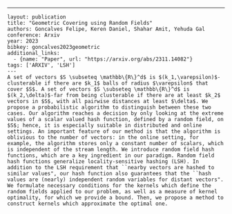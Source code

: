 ---
    layout: publication
    title: "Geometric Covering using Random Fields"
    authors: Goncalves Felipe, Keren Daniel, Shahar Amit, Yehuda Gal
    conference: Arxiv
    year: 2023
    bibkey: goncalves2023geometric
    additional_links:
      - {name: "Paper", url: "https://arxiv.org/abs/2311.14082"}
    tags: ['ARXIV', 'LSH']
    ---
    A set of vectors $S \subseteq \mathbb\{R\}^d$ is $(k_1,\varepsilon)$-clusterable if there are $k_1$ balls of radius $\varepsilon$ that cover $S$. A set of vectors $S \subseteq \mathbb\{R\}^d$ is $(k_2,\delta)$-far from being clusterable if there are at least $k_2$ vectors in $S$, with all pairwise distances at least $\delta$. We propose a probabilistic algorithm to distinguish between these two cases. Our algorithm reaches a decision by only looking at the extreme values of a scalar valued hash function, defined by a random field, on $S$; hence, it is especially suitable in distributed and online settings. An important feature of our method is that the algorithm is oblivious to the number of vectors: in the online setting, for example, the algorithm stores only a constant number of scalars, which is independent of the stream length. We introduce random field hash functions, which are a key ingredient in our paradigm. Random field hash functions generalize locality-sensitive hashing (LSH). In addition to the LSH requirement that ``nearby vectors are hashed to similar values", our hash function also guarantees that the ``hash values are (nearly) independent random variables for distant vectors". We formulate necessary conditions for the kernels which define the random fields applied to our problem, as well as a measure of kernel optimality, for which we provide a bound. Then, we propose a method to construct kernels which approximate the optimal one.